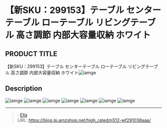 # 【新SKU：299153】テーブル センターテーブル ローテーブル リビングテーブル 高さ調節 内部大容量収納 ホワイト


## PRODUCT TITLE 

【新SKU：299153】テーブル センターテーブル ローテーブル リビングテーブル 高さ調節 内部大容量収納 ホワイト![iamge](https://b2bfiles1.gigab2b.cn/image/wkseller/301/20220222_46425703ab8e4e2c92a3b34f29b15335.jpg)

## Description











![iamge](https://b2bfiles1.gigab2b.cn/image/wkseller/301/20230130_d316bd499b8c6f61d7cea8559351b716.jpg)
![iamge](https://b2bfiles1.gigab2b.cn/image/wkseller/301/20230130_c903aaaf63350c819d839a2e00583f19.jpg)
![iamge](https://b2bfiles1.gigab2b.cn/image/wkseller/301/20230130_46923787dd7773cf12d86fce2203104c.jpg)
![iamge](https://b2bfiles1.gigab2b.cn/image/wkseller/301/20230130_bfdf5bf97dd66823de2b0eb880c18ecc.jpg)
![iamge](https://b2bfiles1.gigab2b.cn/image/wkseller/301/20230130_bc3dc7cbb1822afaae0e744262728543.jpg)
![iamge](https://b2bfiles1.gigab2b.cn/image/wkseller/301/20230130_54cb6688ed1a6b28c55577feb653e43c.jpg)
![iamge](https://b2bfiles1.gigab2b.cn/image/wkseller/301/20230130_13a8e53af195dbd5dbb33f3c45e6f479.jpg)


---

> : [Ella](https://blog.jp.amzshop.net/)  
> URL: https://blog.jp.amzshop.net/high_rated/n512-wf291038aaa/  

